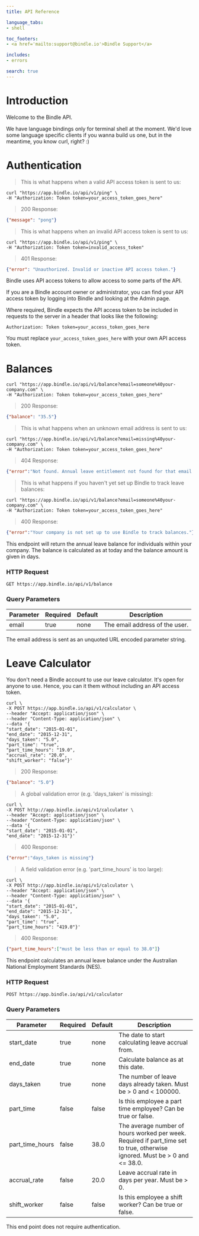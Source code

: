 ```yaml
---
title: API Reference

language_tabs:
- shell

toc_footers:
- <a href='mailto:support@bindle.io'>Bindle Support</a>

includes:
- errors

search: true
---
```


# Introduction

Welcome to the Bindle API.

We have language bindings only for terminal shell at the moment. We'd love some language specific clients if you wanna build us one, but in the meantime, you know curl, right? :)

# Authentication

> This is what happens when a valid API access token is sent to us:

```shell
curl "https://app.bindle.io/api/v1/ping" \
-H "Authorization: Token token=your_access_token_goes_here"
```

> 200 Response:

```json
{"message": "pong"}
```

> This is what happens when an invalid API access token is sent to us:

```shell
curl "https://app.bindle.io/api/v1/ping" \
-H "Authorization: Token token=invalid_access_token"
```

> 401 Response:

```json
{"error": "Unauthorized. Invalid or inactive API access token."}
```

Bindle uses API access tokens to allow access to some parts of the API.

If you are a Bindle account owner or administrator, you can find your API access token by logging into Bindle and looking at the Admin page.

Where required, Bindle expects the API access token to be included in requests to the server in a header that looks like the following:

`Authorization: Token token=your_access_token_goes_here`

<aside class="notice">
  You must replace <code>your_access_token_goes_here</code> with your own API access token.
</aside>

# Balances

```shell
curl "https://app.bindle.io/api/v1/balance?email=someone%40your-company.com" \
-H "Authorization: Token token=your_access_token_goes_here"
```

> 200 Response:

```json
{"balance": "35.5"}
```
> This is what happens when an unknown email address is sent to us:

```shell
curl "https://app.bindle.io/api/v1/balance?email=missing%40your-company.com" \
-H "Authorization: Token token=your_access_token_goes_here"
```

> 404 Response:

```json
{"error":"Not found. Annual leave entitlement not found for that email address."}
```

> This is what happens if you haven't yet set up Bindle to track leave balances:

```shell
curl "https://app.bindle.io/api/v1/balance?email=someone%40your-company.com" \
-H "Authorization: Token token=your_access_token_goes_here"
```

> 400 Response:

```json
{"error":"Your company is not set up to use Bindle to track balances."}
```

This endpoint will return the annual leave balance for individuals within your company.
The balance is calculated as at today and the balance amount is given in days.

### HTTP Request

`GET https://app.bindle.io/api/v1/balance`

### Query Parameters

Parameter | Required | Default | Description
--------- | -------- | ------- | -----------
email | true | none | The email address of the user.

<aside class="notice">
  The email address is sent as an unquoted URL encoded parameter string.
</aside>

# Leave Calculator

You don't need a Bindle account to use our leave calculator. It's open for anyone to use.
Hence, you can it them without including an API access token.

```shell
curl \
-X POST https://app.bindle.io/api/v1/calculator \
--header "Accept: application/json" \
--header "Content-Type: application/json" \
--data '{
"start_date": "2015-01-01",
"end_date": "2015-12-31",
"days_taken": "5.0",
"part_time": "true",
"part_time_hours": "19.0",
"accrual_rate": "20.0",
"shift_worker": "false"}'
```

> 200 Response:

```json
{"balance": "5.0"}
```

> A global validation error (e.g. 'days_taken' is missing):

```shell
curl \
-X POST http://app.bindle.io/api/v1/calculator \
--header "Accept: application/json" \
--header "Content-Type: application/json" \
--data '{
"start_date": "2015-01-01",
"end_date": "2015-12-31"}'
```

> 400 Response:

```json
{"error":"days_taken is missing"}
```

> A field validation error (e.g. 'part_time_hours' is too large):

```shell
curl \
-X POST http://app.bindle.io/api/v1/calculator \
--header "Accept: application/json" \
--header "Content-Type: application/json" \
--data '{
"start_date": "2015-01-01",
"end_date": "2015-12-31",
"days_taken": "5.0",
"part_time": "true",
"part_time_hours": "419.0"}'
```

> 400 Response:

```json
{"part_time_hours":["must be less than or equal to 38.0"]}
```

This endpoint calculates an annual leave balance under the Australian National Employment Standards (NES).

### HTTP Request

`POST https://app.bindle.io/api/v1/calculator`

### Query Parameters

Parameter | Required | Default | Description
--------- | -------- | ------- | -----------
start_date | true | none | The date to start calculating leave accrual from.
end_date | true | none | Calculate balance as at this date.
days_taken | true | none | The number of leave days already taken. Must be > 0 and < 100000.
part_time | false | false | Is this employee a part time employee? Can be true or false.
part_time_hours | false | 38.0 | The average number of hours worked per week. Required if part_time set to true, otherwise ignored. Must be > 0 and <= 38.0.
accrual_rate | false | 20.0 | Leave accrual rate in days per year. Must be > 0.
shift_worker | false | false | Is this employee a shift worker? Can be true or false.


<aside class="notice">
  This end point does not require authentication.
</aside>
